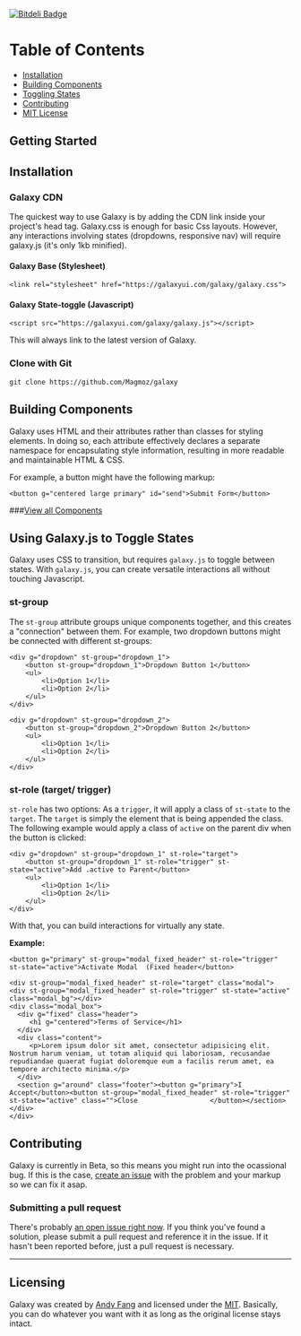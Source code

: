[![Bitdeli Badge](https://d2weczhvl823v0.cloudfront.net/Magmoz/galaxy/trend.png)](https://bitdeli.com/free "Bitdeli Badge")

# Table of Contents
- [Installation](#installation)
- [Building Components](#building-components)
- [Toggling States](#using-galaxyjs-to-toggle-states)
- [Contributing](#contributing)
- [MIT License](#licensing)

## Getting Started

## Installation

### Galaxy CDN
The quickest way to use Galaxy is by adding the CDN link inside your project's head tag. Galaxy.css is enough for basic Css layouts. However, any interactions involving states (dropdowns, responsive nav) will require galaxy.js (it's only 1kb minified).

#### Galaxy Base (Stylesheet)
`<link rel="stylesheet" href="https://galaxyui.com/galaxy/galaxy.css">`

#### Galaxy State-toggle (Javascript)
`<script src="https://galaxyui.com/galaxy/galaxy.js"></script>`

This will always link to the latest version of Galaxy.

### Clone with Git

```
git clone https://github.com/Magmoz/galaxy
```

## Building Components
Galaxy uses HTML and their attributes rather than classes for styling elements. In doing so, each attribute effectively declares a separate namespace for encapsulating style information, resulting in more readable and maintainable HTML & CSS.

For example, a button might have the following markup:

```
<button g="centered large primary" id="send">Submit Form</button>
```
###[View all Components](https://galaxyui.com/components)

## Using Galaxy.js to Toggle States

Galaxy uses CSS to transition, but requires `galaxy.js` to toggle between states. With `galaxy.js`, you can create versatile interactions all without touching Javascript.

### st-group

The `st-group` attribute groups unique components together, and this creates a "connection" between them. For example, two dropdown buttons might be connected with different st-groups:

```
<div g="dropdown" st-group="dropdown_1">
	<button st-group="dropdown_1">Dropdown Button 1</button>
	<ul>
		<li>Option 1</li>
		<li>Option 2</li>
	</ul>
</div>

<div g="dropdown" st-group="dropdown_2">
	<button st-group="dropdown_2">Dropdown Button 2</button>
	<ul>
		<li>Option 1</li>
		<li>Option 2</li>
	</ul>
</div>
```

### st-role (target/ trigger)

`st-role` has two options: As a `trigger`, it will apply a class of `st-state` to the `target`. The `target` is simply the element that is being appended the class. The following example would apply a class of `active` on the parent div when the button is clicked:

```
<div g="dropdown" st-group="dropdown_1" st-role="target">
	<button st-group="dropdown_1" st-role="trigger" st-state="active">Add .active to Parent</button>
	<ul>
		<li>Option 1</li>
		<li>Option 2</li>
	</ul>
</div>
```

With that, you can build interactions for virtually any state.


**Example:**
```
<button g="primary" st-group="modal_fixed_header" st-role="trigger" st-state="active">Activate Modal  (Fixed header</button>

<div st-group="modal_fixed_header" st-role="target" class="modal">
<div st-group="modal_fixed_header" st-role="trigger" st-state="active" class="modal_bg"></div>
<div class="modal_box">
  <div g="fixed" class="header">
     <h1 g="centered">Terms of Service</h1>
  </div>
  <div class="content">
     <p>Lorem ipsum dolor sit amet, consectetur adipisicing elit. Nostrum harum veniam, ut totam aliquid qui laboriosam, recusandae repudiandae quaerat fugiat doloremque eum a facilis rerum amet, ea tempore architecto minima.</p>
  </div>
  <section g="around" class="footer"><button g="primary">I Accept</button><button st-group="modal_fixed_header" st-role="trigger" st-state="active" class="">Close					</button></section>
</div>
</div>
```

## Contributing
Galaxy is currently in Beta, so this means you might run into the ocassional bug. If this is the case, [create an issue](https://github.com/Magmoz/galaxy/issues/new) with the problem and your markup so we can fix it asap.

### Submitting a pull request
There's probably [an open issue right now](https://github.com/Magmoz/galaxy/issues). If you think you've found a solution, please submit a pull request and reference it in the issue. If it hasn't been reported before, just a pull request is necessary.


---

## Licensing

Galaxy was created by [Andy Fang](//twitter.com/andyfang98) and licensed under the [MIT](//tldrlegal.com/license/mit-license). Basically, you can do whatever you want with it as long as the original license stays intact.